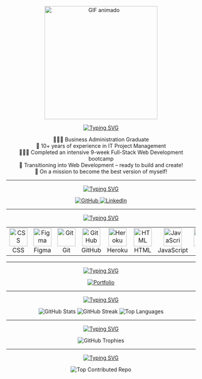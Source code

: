 <p align="center">
  <img src="https://media.giphy.com/media/v1.Y2lkPTc5MGI3NjExcGd6Yjk5Y2RnYXE2c2R6NTFxcG80d2V5czZhcm9sNWc1N3Y2bWppcyZlcD12MV9naWZzX3NlYXJjaCZjdD1n/L1R1tvI9svkIWwpVYr/giphy.gif" alt="GIF animado" width="300">
</p>

<p align="center">
  <a href="https://git.io/typing-svg">
    <img src="https://readme-typing-svg.herokuapp.com?font=Honk&size=50&pause=1000&color=B005B8&width=500&lines=Welcome+to+my+GitHub!" alt="Typing SVG" />
  </a>
</p>

<p align="center">
  👩🏼‍🎓 Business Administration Graduate<br>
  💼 10+ years of experience in IT Project Management<br>
  👩🏼‍💻 Completed an intensive 9-week Full-Stack Web Development bootcamp<br>
  🚀 Transitioning into Web Development – ready to build and create!<br>
  🎯 On a mission to become the best version of myself!
</p>

---

<p align="center">
  <a href="https://git.io/typing-svg"><img src="https://readme-typing-svg.herokuapp.com?font=Honk&size=40&pause=1000&color=B005B8&center=true&vCenter=true&width=500&lines=My+Socials" alt="Typing SVG" /></a>
</p>

<p align="center">
  <a href="https://github.com/msma87">
    <img src="https://img.shields.io/badge/github-%23121011.svg?logo=github&logoColor=white" alt="GitHub">
  </a>
  <a href="https://linkedin.com/in/mairasenna">
    <img src="https://img.shields.io/badge/LinkedIn-%230077B5.svg?logo=linkedin&logoColor=white" alt="LinkedIn">
  </a>
</p>

---

<p align="center">
  <a href="https://git.io/typing-svg"><img src="https://readme-typing-svg.herokuapp.com?font=Honk&size=40&pause=1000&color=B005B8&center=true&vCenter=true&width=500&lines=Tech+Stack" alt="Typing SVG" /></a>
</p>

<p align="center">
  <table align="center">
    <tr>
      <td align="center" width="96">
        <a href="https://developer.mozilla.org/docs/Web/CSS">
          <img src="https://skillicons.dev/icons?i=css" alt="CSS" width="48" height="48"/>
        </a>
        <br>CSS
      </td>
      <td align="center" width="96">
        <a href="https://www.figma.com/">
          <img src="https://skillicons.dev/icons?i=figma" alt="Figma" width="48" height="48"/>
        </a>
        <br>Figma
      </td>
      <td align="center" width="96">
        <a href="https://git-scm.com/">
          <img src="https://skillicons.dev/icons?i=git" alt="Git" width="48" height="48"/>
        </a>
        <br>Git
      </td>
      <td align="center" width="96">
        <a href="https://github.com/">
          <img src="https://skillicons.dev/icons?i=github" alt="GitHub" width="48" height="48"/>
        </a>
        <br>GitHub
      </td>
      <td align="center" width="96">
        <a href="https://www.heroku.com/">
          <img src="https://skillicons.dev/icons?i=heroku" alt="Heroku" width="48" height="48"/>
        </a>
        <br>Heroku
      </td>
      <td align="center" width="96">
        <a href="https://developer.mozilla.org/docs/Web/HTML">
          <img src="https://skillicons.dev/icons?i=html" alt="HTML" width="48" height="48"/>
        </a>
        <br>HTML
      </td>
      <td align="center" width="96">
        <a href="https://www.javascript.com/">
          <img src="https://skillicons.dev/icons?i=js" alt="JavaScript" width="48" height="48"/>
        </a>
        <br>JavaScript
      </td>
      <td align="center" width="96">
        <a href="https://www.ruby-lang.org/">
          <img src="https://skillicons.dev/icons?i=ruby" alt="Ruby" width="48" height="48"/>
        </a>
        <br>Ruby
      </td>
      <td align="center" width="96">
        <a href="https://ubuntu.com/">
          <img src="https://skillicons.dev/icons?i=ubuntu" alt="Ubuntu" width="48" height="48"/>
        </a>
        <br>Ubuntu
      </td>
      <td align="center" width="96">
        <a href="https://code.visualstudio.com/docs">
          <img src="https://skillicons.dev/icons?i=vscode" alt="VSCode" width="48" height="48"/>
        </a>
        <br>VSCode
      </td>
    </tr>
  </table>
</p>

---

<p align="center">
  <a href="https://git.io/typing-svg"><img src="https://readme-typing-svg.herokuapp.com?font=Honk&size=40&pause=1000&color=B005B8&center=true&vCenter=true&width=500&lines=Checkout+my+Portifolio!" alt="Typing SVG" /></a>
</p>

<p align="center">
  <a href="https://portifolio-maira-66c2d59ef593.herokuapp.com/">
    <img src="https://img.shields.io/badge/Portfolio-%23000000.svg?logo=heroku&logoColor=white" alt="Portfolio">
  </a>
</p>

---

<p align="center">
  <a href="https://git.io/typing-svg">
    <img src="https://readme-typing-svg.herokuapp.com?font=Honk&size=40&pause=1000&color=B005B8&center=true&vCenter=true&width=500&lines=GitHub+Stats" alt="Typing SVG" />
  </a>
</p>

<p align="center">
  <img src="https://github-readme-stats.vercel.app/api?username=msma87&theme=neon&hide_border=false&include_all_commits=true&count_private=true" alt="GitHub Stats">
  <img src="https://github-readme-streak-stats.herokuapp.com/?user=msma87&theme=neon&hide_border=false" alt="GitHub Streak">
  <img src="https://github-readme-stats.vercel.app/api/top-langs/?username=msma87&theme=neon&hide_border=false&include_all_commits=true&count_private=true&layout=compact" alt="Top Languages">
</p>

---

<p align="center">
  <a href="https://git.io/typing-svg"><img src="https://readme-typing-svg.herokuapp.com?font=Honk&size=40&pause=1000&color=B005B8&center=true&vCenter=true&width=500&lines=GitHub+Thophies" alt="Typing SVG" /></a>
</p>

<p align="center">
  <img src="https://github-profile-trophy.vercel.app/?username=msma87&theme=radical&no-frame=false&no-bg=false&margin-w=4" alt="GitHub Trophies">
</p>

---

<p align="center">
  <a href="https://git.io/typing-svg"><img src="https://readme-typing-svg.herokuapp.com?font=Honk&size=40&pause=1000&color=B005B8&center=true&vCenter=true&width=500&lines=Top+Contributed+Repo" alt="Typing SVG" /></a>
</p>

<p align="center">
  <img src="https://github-contributor-stats.vercel.app/api?username=msma87&limit=5&theme=neon&combine_all_yearly_contributions=true" alt="Top Contributed Repo">
</p>
